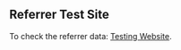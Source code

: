 ## Referrer Test Site



To check the referrer data: [Testing Website](https://jacobwsmith19.github.io/TestingWebsite/).

